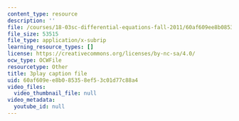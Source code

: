 ```yaml
---
content_type: resource
description: ''
file: /courses/18-03sc-differential-equations-fall-2011/60af609ee8b085358ef53c01d77c88a4_EQJBp6Ym-6A.srt
file_size: 53515
file_type: application/x-subrip
learning_resource_types: []
license: https://creativecommons.org/licenses/by-nc-sa/4.0/
ocw_type: OCWFile
resourcetype: Other
title: 3play caption file
uid: 60af609e-e8b0-8535-8ef5-3c01d77c88a4
video_files:
  video_thumbnail_file: null
video_metadata:
  youtube_id: null
---
```

